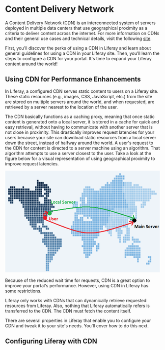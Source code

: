 # Content Delivery Network [](id=content-delivery-network)

A Content Delivery Network (CDN) is an interconnected system of servers deployed
in multiple data centers that use geographical proximity as a criteria to
deliver content across the internet. For more information on CDNs and their
general use cases and technical details, visit the following
[site](http://en.wikipedia.org/wiki/Content_delivery_network).

First, you'll discover the perks of using a CDN in Liferay and learn about
general guidelines for using a CDN in your Liferay site. Then, you'll learn the
steps to configure a CDN for your portal. It's time to expand your Liferay
content around the world! 

## Using CDN for Performance Enhancements

In Liferay, a configured CDN serves static content to users on a Liferay site.
These static resources (e.g., images, CSS, JavaScript, etc.) from the site
are stored on multiple servers around the world, and when requested, are
retrieved by a server nearest to the location of the user. 

The CDN basically functions as a caching proxy, meaning that once static content
is generated onto a local server, it is stored in a cache for quick and easy
retrieval, without having to communicate with another server that is not close
in proximity. This drastically improves request latencies for your users because
your site can download static resources from a local server down the street,
instead of halfway around the world. A user's request to the CDN for content is
directed to a server machine using an algorithm. That algorithm attempts to use
a server closest to the user. Take a look at the figure below for a visual
representation of using geographical proximity to improve request latencies. 

![Figure 1: The red lines on the map represent the required distances traveled by requests from a server to the user. Using a CDN allows a user to request static resources from a much closer local server, improving download times.](../../images/cdn-map.png)

Because of the reduced wait time for requests, CDN is a great option to improve
your portal's performance. However, using CDN in Liferay has some restrictions. 

Liferay only works with CDNs that can dynamically retrieve requested resources
from Liferay. Also, nothing that Liferay automatically refers is transferred to
the CDN. The CDN must fetch the content itself. 

There are several properties in Liferay that enable you to configure your CDN
and tweak it to your site's needs. You'll cover how to do this next.

## Configuring Liferay with CDN


